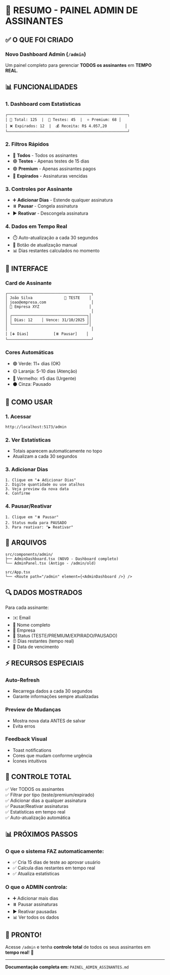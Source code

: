 # 🎯 RESUMO - PAINEL ADMIN DE ASSINANTES

## ✅ O QUE FOI CRIADO

### **Novo Dashboard Admin** (`/admin`)
Um painel completo para gerenciar **TODOS os assinantes** em **TEMPO REAL**.

## 📊 FUNCIONALIDADES

### 1. **Dashboard com Estatísticas**
```
┌─────────────────────────────────────────────────────┐
│ 👥 Total: 125  |  🎁 Testes: 45  |  ⭐ Premium: 68 │
│ ❌ Expirados: 12  |  💰 Receita: R$ 4.057,20        │
└─────────────────────────────────────────────────────┘
```

### 2. **Filtros Rápidos**
- 🔵 **Todos** - Todos os assinantes
- 🟣 **Testes** - Apenas testes de 15 dias
- 🟢 **Premium** - Apenas assinantes pagos
- 🔴 **Expirados** - Assinaturas vencidas

### 3. **Controles por Assinante**
- ➕ **Adicionar Dias** - Estende qualquer assinatura
- ⏸️ **Pausar** - Congela assinatura
- ▶️ **Reativar** - Descongela assinatura

### 4. **Dados em Tempo Real**
- ⏱️ Auto-atualização a cada 30 segundos
- 🔄 Botão de atualização manual
- 📊 Dias restantes calculados no momento

## 🎨 INTERFACE

### Card de Assinante
```
┌─────────────────────────────────────┐
│ João Silva              🎁 TESTE    │
│ joao@empresa.com                    │
│ 🏢 Empresa XYZ                      │
│                                     │
│ ┌─────────────────────────────────┐│
│ │ Dias: 12    │ Vence: 31/10/2025 ││
│ └─────────────────────────────────┘│
│                                     │
│ [➕ Dias]           [⏸️ Pausar]    │
└─────────────────────────────────────┘
```

### Cores Automáticas
- 🟢 Verde: 11+ dias (OK)
- 🟡 Laranja: 5-10 dias (Atenção)
- 🔴 Vermelho: ≤5 dias (Urgente)
- ⚫ Cinza: Pausado

## 🚀 COMO USAR

### 1. Acessar
```bash
http://localhost:5173/admin
```

### 2. Ver Estatísticas
- Totais aparecem automaticamente no topo
- Atualizam a cada 30 segundos

### 3. Adicionar Dias
```
1. Clique em "➕ Adicionar Dias"
2. Digite quantidade ou use atalhos
3. Veja preview da nova data
4. Confirme
```

### 4. Pausar/Reativar
```
1. Clique em "⏸️ Pausar"
2. Status muda para PAUSADO
3. Para reativar: "▶️ Reativar"
```

## 📁 ARQUIVOS

```
src/components/admin/
├── AdminDashboard.tsx (NOVO - Dashboard completo)
└── AdminPanel.tsx (Antigo - /admin/old)

src/App.tsx
└── <Route path="/admin" element={<AdminDashboard />} />
```

## 🔍 DADOS MOSTRADOS

Para cada assinante:
- ✉️ Email
- 👤 Nome completo
- 🏢 Empresa
- 🎁 Status (TESTE/PREMIUM/EXPIRADO/PAUSADO)
- ⏰ Dias restantes (tempo real)
- 📅 Data de vencimento

## ⚡ RECURSOS ESPECIAIS

### Auto-Refresh
- Recarrega dados a cada 30 segundos
- Garante informações sempre atualizadas

### Preview de Mudanças
- Mostra nova data ANTES de salvar
- Evita erros

### Feedback Visual
- Toast notifications
- Cores que mudam conforme urgência
- Ícones intuitivos

## 🎯 CONTROLE TOTAL

✅ Ver TODOS os assinantes  
✅ Filtrar por tipo (teste/premium/expirado)  
✅ Adicionar dias a qualquer assinatura  
✅ Pausar/Reativar assinaturas  
✅ Estatísticas em tempo real  
✅ Auto-atualização automática  

## 📊 PRÓXIMOS PASSOS

### O que o sistema FAZ automaticamente:
- ✅ Cria 15 dias de teste ao aprovar usuário
- ✅ Calcula dias restantes em tempo real
- ✅ Atualiza estatísticas

### O que o ADMIN controla:
- ➕ Adicionar mais dias
- ⏸️ Pausar assinaturas
- ▶️ Reativar pausadas
- 📊 Ver todos os dados

## 🎉 PRONTO!

Acesse `/admin` e tenha **controle total** de todos os seus assinantes em **tempo real**! 🚀

---

**Documentação completa em:** `PAINEL_ADMIN_ASSINANTES.md`
